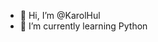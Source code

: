 - 👋 Hi, I’m @KarolHul
- 🌱 I’m currently learning Python

<!---
KarolHul/KarolHul is a ✨ special ✨ repository because its `README.md` (this file) appears on your GitHub profile.
You can click the Preview link to take a look at your changes.
--->
